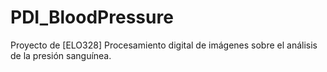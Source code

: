 # PDI_BloodPressure
Proyecto de [ELO328] Procesamiento digital de imágenes sobre el análisis de la presión sanguínea.
